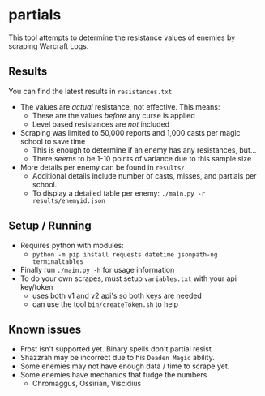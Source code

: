 # partials

This tool attempts to determine the resistance values of enemies by scraping Warcraft Logs.

## Results

You can find the latest results in `resistances.txt`

- The values are *actual* resistance, not effective. This means:
    - These are the values *before* any curse is applied
    - Level based resistances are *not* included
- Scraping was limited to 50,000 reports and 1,000 casts per magic school to save time
    - This is enough to determine if an enemy has any resistances, but...
    - There *seems* to be 1-10 points of variance due to this sample size
- More details per enemy can be found in `results/`
    - Additional details include number of casts, misses, and partials per school.
    - To display a detailed table per enemy: `./main.py -r results/enemyid.json`

## Setup / Running 

- Requires python with modules:
    - `python -m pip install requests datetime jsonpath-ng terminaltables`
- Finally run `./main.py -h` for usage information
- To do your own scrapes, must setup `variables.txt` with your api key/token
    - uses both v1 and v2 api's so both keys are needed
    - can use the tool `bin/createToken.sh` to help

## Known issues 

- Frost isn't supported yet. Binary spells don't partial resist.
- Shazzrah may be incorrect due to his `Deaden Magic` ability.
- Some enemies may not have enough data / time to scrape yet.
- Some enemies have mechanics that fudge the numbers
    - Chromaggus, Ossirian, Viscidius
